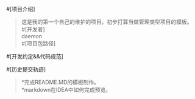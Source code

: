 #[项目介绍] <br/>
>这是我的第一个自己的维护的项目。初步打算当做管理类型项目的模板。<br/>
#[开发者] <br/>
>daemon <br/>
#[项目包路径]<br/>


#[开发约定&&代码规范]<br/>

#[历史提交轨迹]<br/>
>*完成README.MD的模板制作。<br/>
>*markdown在IDEA中如何完成预览。<br/>